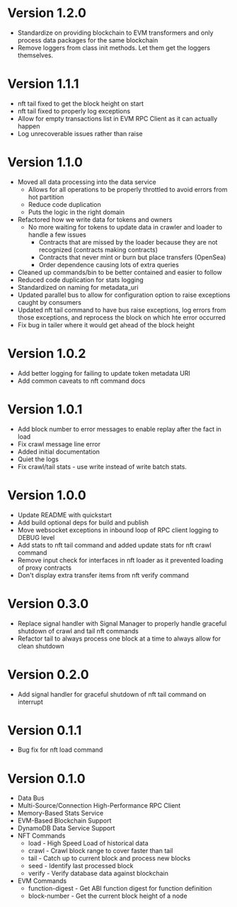 # Version 1.2.0

- Standardize on providing blockchain to EVM transformers and only process data packages
  for the same blockchain 
- Remove loggers from class init methods. Let them get the loggers themselves.

# Version 1.1.1

- nft tail fixed to get the block height on start
- nft tail fixed to properly log exceptions
- Allow for empty transactions list in EVM RPC Client as it can actually happen
- Log unrecoverable issues rather than raise

# Version 1.1.0

- Moved all data processing into the data service
  - Allows for all operations to be properly throttled to avoid errors from hot partition
  - Reduce code duplication
  - Puts the logic in the right domain
- Refactored how we write data for tokens and owners
  - No more waiting for tokens to update data in crawler and loader to handle a few issues
    - Contracts that are missed by the loader because they are not recognized (contracts making contracts)
    - Contracts that never mint or burn but place transfers (OpenSea)
    - Order dependence causing lots of extra queries
- Cleaned up commands/bin to be better contained and easier to follow
- Reduced code duplication for stats logging
- Standardized on naming for metadata_uri
- Updated parallel bus to allow for configuration option to raise exceptions caught by consumers
- Updated nft tail command to have bus raise exceptions, log errors from those exceptions, 
  and reprocess the block on which hte error occurred
- Fix bug in tailer where it would get ahead of the block height

# Version 1.0.2

- Add better logging for failing to update token metadata URI
- Add common caveats to nft command docs

# Version 1.0.1

- Add block number to error messages to enable replay after the fact in load
- Fix crawl message line error
- Added initial documentation
- Quiet the logs
- Fix crawl/tail stats - use write instead of write batch stats.

# Version 1.0.0

- Update README with quickstart
- Add build optional deps for build and publish
- Move websocket exceptions in inbound loop of RPC client logging to DEBUG level
- Add stats to nft tail command and added update stats for nft crawl command
- Remove input check for interfaces in nft loader as it prevented loading of proxy contracts
- Don't display extra transfer items from nft verify command

# Version 0.3.0

- Replace signal handler with Signal Manager to properly handle graceful shutdown of crawl and tail nft commands
- Refactor tail to always process one block at a time to always allow for clean shutdown

# Version 0.2.0

- Add signal handler for graceful shutdown of nft tail command on interrupt

# Version 0.1.1

- Bug fix for nft load command

# Version 0.1.0

- Data Bus
- Multi-Source/Connection High-Performance RPC Client
- Memory-Based Stats Service
- EVM-Based Blockchain Support
- DynamoDB Data Service Support
- NFT Commands
  - load - High Speed Load of historical data
  - crawl - Crawl block range to cover faster than tail
  - tail - Catch up to current block and process new blocks
  - seed - Identify last processed block
  - verify - Verify database data against blockchain
- EVM Commands
  - function-digest - Get ABI function digest for function definition
  - block-number - Get the current block height of a node
